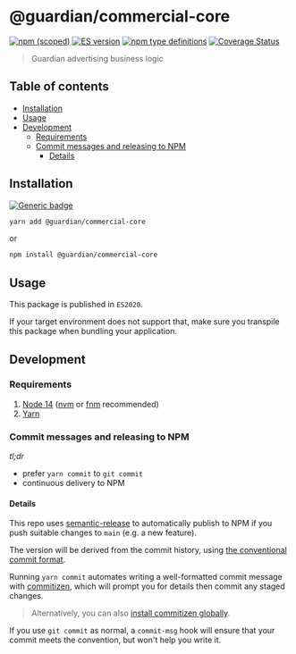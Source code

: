 # @guardian/commercial-core

[![npm (scoped)](https://img.shields.io/npm/v/@guardian/commercial-core)](https://www.npmjs.com/package/@guardian/commercial-core)
[![ES version](https://badgen.net/badge/ES/2020/cyan)](https://tc39.es/ecma262/2020/)
[![npm type definitions](https://img.shields.io/npm/types/@guardian/commercial-core)](https://www.typescriptlang.org/)
[![Coverage Status](https://coveralls.io/repos/github/guardian/commercial-core/badge.svg)](https://coveralls.io/github/guardian/commercial-core)

> Guardian advertising business logic

<!-- START doctoc generated TOC please keep comment here to allow auto update -->
<!-- DON'T EDIT THIS SECTION, INSTEAD RE-RUN doctoc TO UPDATE -->
## Table of contents

- [Installation](#installation)
- [Usage](#usage)
- [Development](#development)
  - [Requirements](#requirements)
  - [Commit messages and releasing to NPM](#commit-messages-and-releasing-to-npm)
    - [Details](#details)

<!-- END doctoc generated TOC please keep comment here to allow auto update -->

## Installation

[![Generic badge](https://img.shields.io/badge/google-chat-259082.svg)](https://chat.google.com/room/AAAAPL2MBvE)

```bash
yarn add @guardian/commercial-core
```

or

```bash
npm install @guardian/commercial-core
```

## Usage

This package is published in `ES2020`.

If your target environment does not support that, make sure you transpile this package when bundling your application.

## Development

### Requirements

1. [Node 14](https://nodejs.org/en/download/) ([nvm](https://github.com/nvm-sh/nvm) or [fnm](https://github.com/Schniz/fnm) recommended)
2. [Yarn](https://classic.yarnpkg.com/en/docs/install/)

### Commit messages and releasing to NPM

_tl;dr_

-   prefer `yarn commit` to `git commit`
-   continuous delivery to NPM

#### Details

This repo uses [semantic-release](https://semantic-release.gitbook.io/) to automatically publish to NPM if you push suitable changes to `main` (e.g. a new feature).

The version will be derived from the commit history, using [the conventional commit format](https://www.conventionalcommits.org/en/v1.0.0/#specification).

Running `yarn commit` automates writing a well-formatted commit message with [commitizen](https://github.com/commitizen/cz-cli), which will prompt you for details then commit any staged changes.

> Alternatively, you can also [install commitizen globally](https://github.com/commitizen/cz-cli#installing-the-command-line-tool).

If you use `git commit` as normal, a `commit-msg` hook will ensure that your commit meets the convention, but won't help you write it.
